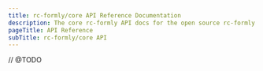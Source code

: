 ```yaml
---
title: rc-formly/core API Reference Documentation
description: The core rc-formly API docs for the open source rc-formly module
pageTitle: API Reference
subTitle: rc-formly/core API
---
```

// @TODO
